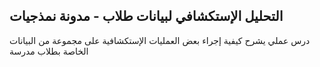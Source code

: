 ## التحليل الإستكشافي لبيانات طلاب - مدونة نمذجيات

درس عملي يشرح كيفية إجراء بعض العمليات الإستكشافية على مجموعة من البيانات الخاصة بطلاب مدرسة 
